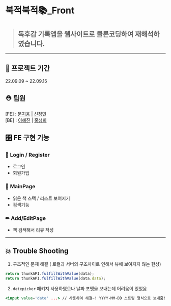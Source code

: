 # 북적북적📚_Front

> ## 독후감 기록앱을 웹사이트로 클론코딩하여 재해석하였습니다.

---

## 📆 프로젝트 기간

22.09.09 ~ 22.09.15

## ⛑ 팀원

[FE] : [문지웅](https://github.com/woongsnote) | [신정민](https://github.com/MIINII)  
[BE] : [이혜진](https://github.com/Hiluxy) | [홍성희](https://github.com/sungheeHong)

## 🎛 **FE 구현 기능**

### 🔑 **Login / Register**

- 로그인
- 회원가입

### 📄 **MainPage**

- 읽은 책 스택 / 리스트 보여지기
- 검색기능

### ✏ **Add/EditPage**

- 책 검색해서 리뷰 작성

---

## 💥 **Trouble** Shooting

1.  구조적인 문제 해결 ( 로컬과 서버의 구조차이로 인해서 뷰에 보여지지 않는 현상)

```jsx
return thunkAPI.fulfillWithValue(data);
return thunkAPI.fulfillWithValue(data.data);
```

2. `datepicker` 패키지 사용하였으나 날짜 포맷을 보내는데 어려움이 있었음

```jsx
<input value='date' ...> // 사용하여 해결~! YYYY-MM-DD 스트링 형식으로 보내줌!
```
